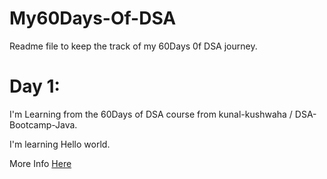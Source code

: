 # My60Days-Of-DSA
Readme file to keep the track of my 60Days 0f DSA journey.

# Day 1:

I'm Learning from the 60Days of DSA course from kunal-kushwaha / DSA-Bootcamp-Java.

I'm learning Hello  world.

More Info [Here](Day001/Day001.md)